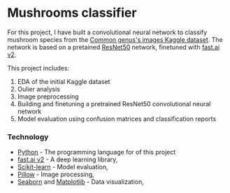 # Mushrooms classifier
For this project, I have built a convolutional neural network to classify mushroom species from the [Common genus's images Kaggle dataset](https://www.kaggle.com/maysee/mushrooms-classification-common-genuss-images). The network is based on a pretained [ResNet50](https://www.mathworks.com/help/deeplearning/ref/resnet50.html) network, finetuned with [fast.ai v2](https://www.fast.ai/2020/08/21/fastai2-launch/).

This project includes:
1. EDA of the initial Kaggle dataset
2. Oulier analysis
3. Image preprocessing
4. Building and finetuning a pretrained ResNet50 convolutional neural network
5. Model evaluation using confusion matrices and classification reports

### Technology
* [Python](https://www.python.org/) - The programming language for of this project
* [fast.ai v2](https://www.fast.ai/2020/08/21/fastai2-launch/) - A deep learning library, 
* [Scikit-learn](https://scikit-learn.org/stable/) - Model evaluation,
* [Pillow](https://python-pillow.org/) - Image processing,
* [Seaborn](https://seaborn.pydata.org/) and [Matplotlib](https://matplotlib.org/) - Data visualization, 
